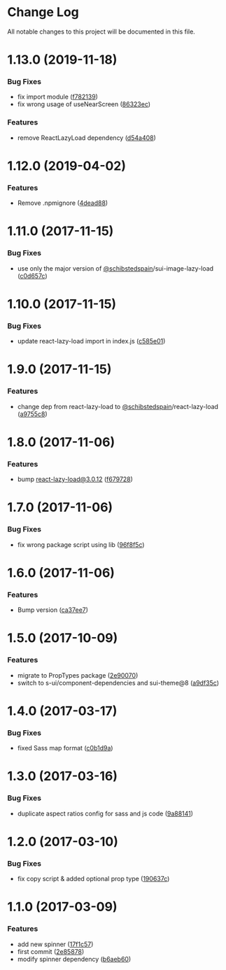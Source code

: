 # Change Log

All notable changes to this project will be documented in this file.

<a name="1.13.0"></a>
# 1.13.0 (2019-11-18)


### Bug Fixes

* fix import module ([f782139](https://github.com/SUI-Components/schibsted-spain-components/commit/f782139))
* fix wrong usage of useNearScreen ([86323ec](https://github.com/SUI-Components/schibsted-spain-components/commit/86323ec))


### Features

* remove ReactLazyLoad dependency ([d54a408](https://github.com/SUI-Components/schibsted-spain-components/commit/d54a408))



<a name="1.12.0"></a>
# 1.12.0 (2019-04-02)


### Features

* Remove .npmignore ([4dead88](https://github.com/SUI-Components/schibsted-spain-components/commit/4dead88))



<a name="1.11.0"></a>
# 1.11.0 (2017-11-15)


### Bug Fixes

* use only the major version of [@schibstedspain](https://github.com/schibstedspain)/sui-image-lazy-load ([c0d657c](https://github.com/SUI-Components/schibsted-spain-components/commit/c0d657c))



<a name="1.10.0"></a>
# 1.10.0 (2017-11-15)


### Bug Fixes

* update react-lazy-load import in index.js ([c585e01](https://github.com/SUI-Components/schibsted-spain-components/commit/c585e01))



<a name="1.9.0"></a>
# 1.9.0 (2017-11-15)


### Features

* change dep from react-lazy-load to [@schibstedspain](https://github.com/schibstedspain)/react-lazy-load ([a9755c8](https://github.com/SUI-Components/schibsted-spain-components/commit/a9755c8))



<a name="1.8.0"></a>
# 1.8.0 (2017-11-06)


### Features

* bump react-lazy-load@3.0.12 ([f679728](https://github.com/SUI-Components/schibsted-spain-components/commit/f679728))



<a name="1.7.0"></a>
# 1.7.0 (2017-11-06)


### Bug Fixes

* fix wrong package script using lib ([96f8f5c](https://github.com/SUI-Components/schibsted-spain-components/commit/96f8f5c))



<a name="1.6.0"></a>
# 1.6.0 (2017-11-06)


### Features

* Bump version ([ca37ee7](https://github.com/SUI-Components/schibsted-spain-components/commit/ca37ee7))



<a name="1.5.0"></a>
# 1.5.0 (2017-10-09)


### Features

* migrate to PropTypes package ([2e90070](https://github.com/SUI-Components/schibsted-spain-components/commit/2e90070))
* switch to s-ui/component-dependencies and sui-theme@8 ([a9df35c](https://github.com/SUI-Components/schibsted-spain-components/commit/a9df35c))



<a name="1.4.0"></a>
# 1.4.0 (2017-03-17)


### Bug Fixes

* fixed Sass map format ([c0b1d9a](https://github.com/SUI-Components/schibsted-spain-components/commit/c0b1d9a))



<a name="1.3.0"></a>
# 1.3.0 (2017-03-16)


### Bug Fixes

* duplicate aspect ratios config for sass and js code ([9a88141](https://github.com/SUI-Components/schibsted-spain-components/commit/9a88141))



<a name="1.2.0"></a>
# 1.2.0 (2017-03-10)


### Bug Fixes

* fix copy script & added optional prop type ([190637c](https://github.com/SUI-Components/schibsted-spain-components/commit/190637c))



<a name="1.1.0"></a>
# 1.1.0 (2017-03-09)


### Features

* add new spinner ([17f1c57](https://github.com/SUI-Components/schibsted-spain-components/commit/17f1c57))
* first commit ([2e85878](https://github.com/SUI-Components/schibsted-spain-components/commit/2e85878))
* modify spinner dependency ([b6aeb60](https://github.com/SUI-Components/schibsted-spain-components/commit/b6aeb60))



